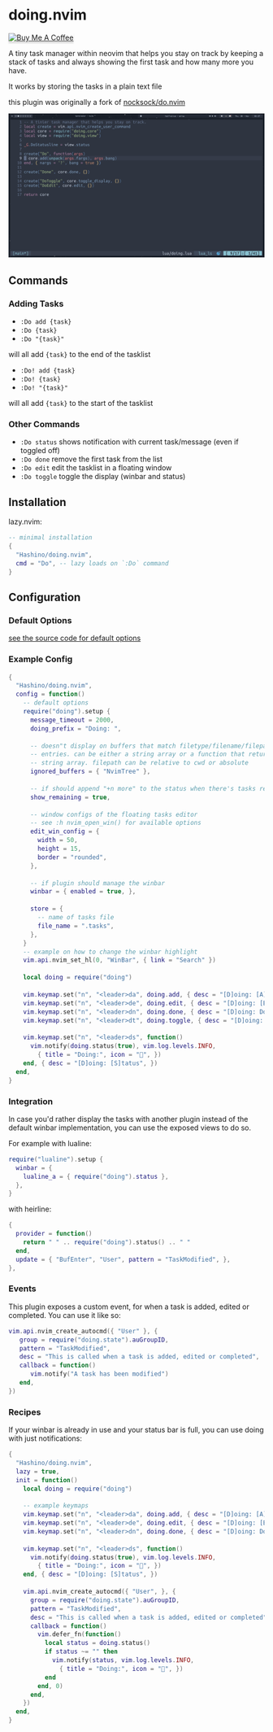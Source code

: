 # doing.nvim

<a href="https://www.buymeacoffee.com/hashino" target="_blank"><img src="https://www.buymeacoffee.com/assets/img/custom_images/orange_img.png" alt="Buy Me A Coffee" style="height: 24px !important;width: 104px !important;box-shadow: 0px 3px 2px 0px rgba(190, 190, 190, 0.5) !important;-webkit-box-shadow: 0px 3px 2px 0px rgba(190, 190, 190, 0.5) !important;" ></a>


A tiny task manager within neovim that helps you stay on track by keeping a stack
of tasks and always showing the first task and how many more you have.

It works by storing the tasks in a plain text file

this plugin was originally a fork of [nocksock/do.nvim](https://github.com/nocksock/do.nvim)

![doing](https://raw.githubusercontent.com/Hashino/doing.nvim/main/demo.gif)

## Commands

### Adding Tasks

- `:Do add {task}` 
- `:Do {task}`
- `:Do "{task}"`

will all add `{task}` to the end of the tasklist

- `:Do! add {task}` 
- `:Do! {task}`
- `:Do! "{task}"`

will all add `{task}` to the start of the tasklist

### Other Commands

- `:Do status` shows notification with current task/message (even if toggled off)
- `:Do done` remove the first task from the list
- `:Do edit` edit the tasklist in a floating window
- `:Do toggle` toggle the display (winbar and status)

## Installation

lazy.nvim:
```lua
-- minimal installation
{
  "Hashino/doing.nvim",
  cmd = "Do", -- lazy loads on `:Do` command
}
```

## Configuration

### Default Options

[see the source code for default options](https://github.com/Hashino/doing.nvim/blob/main/lua/doing/config.lua)

### Example Config

```lua
{
  "Hashino/doing.nvim",
  config = function()
    -- default options
    require("doing").setup {
      message_timeout = 2000,
      doing_prefix = "Doing: ",

      -- doesn"t display on buffers that match filetype/filename/filepath to
      -- entries. can be either a string array or a function that returns a
      -- string array. filepath can be relative to cwd or absolute
      ignored_buffers = { "NvimTree" },

      -- if should append "+n more" to the status when there's tasks remaining
      show_remaining = true,

      -- window configs of the floating tasks editor
      -- see :h nvim_open_win() for available options
      edit_win_config = {
        width = 50,
        height = 15,
        border = "rounded",
      },

      -- if plugin should manage the winbar
      winbar = { enabled = true, },

      store = {
        -- name of tasks file
        file_name = ".tasks",
      },
    }
    -- example on how to change the winbar highlight
    vim.api.nvim_set_hl(0, "WinBar", { link = "Search" })

    local doing = require("doing")

    vim.keymap.set("n", "<leader>da", doing.add, { desc = "[D]oing: [A]dd" })
    vim.keymap.set("n", "<leader>de", doing.edit, { desc = "[D]oing: [E]dit" })
    vim.keymap.set("n", "<leader>dn", doing.done, { desc = "[D]oing: Do[n]e" })
    vim.keymap.set("n", "<leader>dt", doing.toggle, { desc = "[D]oing: [T]oggle" })

    vim.keymap.set("n", "<leader>ds", function()
      vim.notify(doing.status(true), vim.log.levels.INFO,
        { title = "Doing:", icon = "", })
    end, { desc = "[D]oing: [S]tatus", })
  end,
}
```

### Integration

In case you'd rather display the tasks with another plugin instead of the
default winbar implementation, you can use the exposed views to do so.

For example with lualine:

```lua
require("lualine").setup {
  winbar = {
    lualine_a = { require("doing").status },
  },
}
```

with heirline:
```lua
{
  provider = function()
    return " " .. require("doing").status() .. " "
  end,
  update = { "BufEnter", "User", pattern = "TaskModified", },
},
```

### Events

This plugin exposes a custom event, for when a task is added, edited or
completed. You can use it like so:

```lua
vim.api.nvim_create_autocmd({ "User" }, {
   group = require("doing.state").auGroupID,
   pattern = "TaskModified",
   desc = "This is called when a task is added, edited or completed",
   callback = function()
      vim.notify("A task has been modified")
   end,
})
```

### Recipes

If your winbar is already in use and your status bar is full, you can use doing
with just notifications:

```lua
{
  "Hashino/doing.nvim",
  lazy = true,
  init = function()
    local doing = require("doing")

    -- example keymaps
    vim.keymap.set("n", "<leader>da", doing.add, { desc = "[D]oing: [A]dd", })
    vim.keymap.set("n", "<leader>de", doing.edit, { desc = "[D]oing: [E]dit", })
    vim.keymap.set("n", "<leader>dn", doing.done, { desc = "[D]oing: Do[n]e", })

    vim.keymap.set("n", "<leader>ds", function()
      vim.notify(doing.status(true), vim.log.levels.INFO,
        { title = "Doing:", icon = "", })
    end, { desc = "[D]oing: [S]tatus", })

    vim.api.nvim_create_autocmd({ "User", }, {
      group = require("doing.state").auGroupID,
      pattern = "TaskModified",
      desc = "This is called when a task is added, edited or completed",
      callback = function()
        vim.defer_fn(function()
          local status = doing.status()
          if status ~= "" then
            vim.notify(status, vim.log.levels.INFO,
              { title = "Doing:", icon = "", })
          end
        end, 0)
      end,
    })
  end,
}
```

